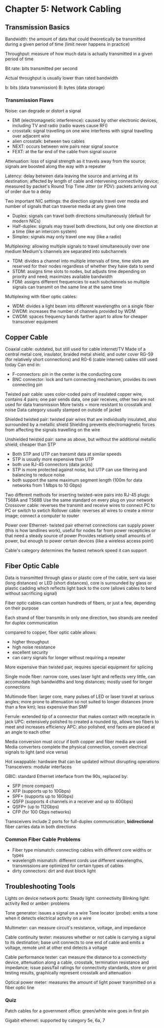 # Chapter 5: Network Cabling

## Transmission Basics

Bandwidth: the amount of data that could theoretically be transmitted during a given period of time (limit never happens in practice)

Throughput: measure of how much data is actually transmitted in a given period of time

Bit rate: bits transmitted per second

Actual throughput is usually lower than rated bandwidth

b: bits (data transmission)
B: bytes (data storage)

### Transmission Flaws

Noise: can degrade or distort a signal
* EMI (electromagnetic interference): caused by other electronic devices, including TV and radio (radio waves cause RFI)
* crosstalk: signal travelling on one wire interferes with signal travelling over adjacent wire
* alien crosstalk: between two cables
* NEXT: occurs between wire pairs near signal source
* FEXT: at the far end of the cable from signal source

Attenuation: loss of signal strength as it travels away from the source; signals are boosted along the way with a repeater

Latency: delay between data leaving the source and arriving at its destination; affected by length of cable and intervening connectivity device; measured by packet's Round Trip Time
Jitter (or PDV): packets arriving out of order due to a delay

Two important NIC settings: the direction signals travel over media and number of signals that can traverse media at any given time

* Duplex: signals can travel both directions simultaneously (default for modern NICs)
* Half-duplex: signals may travel both directions, but only one direction at a time (like an intercom system)
* Simplex: signals may only travel one way (like a radio)

Multiplexing: allowing multiple signals to travel simultaneously over one medium
Medium's channels are separated into subchannels
* TDM: divides a channel into multiple intervals of time, time slots are reserved for their nodes regardless of whether they have data to send
* STDM: assigns time slots to nodes, but adjusts time depending on priority and need; maximizes available bandwidth
* FDM: assigns different frequencies to each subchannels so multiple signals can transmit on the same line at the same time

Multiplexing with fiber optic cables:
* WDM: divides a light beam into different wavelengths on a single fiber
* DWDM: increases the number of channels provided by WDM
* CWDM: spaces frequency bands farther apart to allow for cheaper transceiver equipment

## Copper Cable

Coaxial cable: outdated, but still used for cable internet/TV
Made of a central metal core, insulator, braided metal shield, and outer cover
RG-59 (for relatively short connections) and RG-6 (cable internet) cables still used today
Can end in:
* F-connectors: pin in the center is the conducting core
* BNC connector: lock and turn connecting mechanism, provides its own connecting pin

Twisted pair cable: uses color-coded pairs of insulated copper wire, contains 4 pairs; one pair sends data, one pair receives, other two are not used for data transmission
More twists = more resistant to crosstalk and noise
Data category usually stamped on outside of jacket

Shielded twisted pair: twisted pair wires that are individually insulated, also surrounded by a metallic shield
Shielding prevents electromagnetic forces from affecting the signals travelling on the wire

Unshielded twisted pair: same as above, but without the additional metallic shield; cheaper than STP

* Both STP and UTP can transmit data at similar speeds
* STP is usually more expensive than UTP
* both use RJ-45 connectors (data jacks)
* STP is more protected against noise, but UTP can use filtering and balancing to reduce noise
* both support the same maximum segment length (100m for data networks from 1 Mbps to 10 Gbps)

Two different methods for inserting twisted-wire pairs into RJ-45 plugs: T568A and T568B
Use the same standard on every plug on your network
Crossover cable: reverses the transmit and receive wires to connect PC to PC or switch to swtich
Rollover cable: reverses all wires to create a mirror image; connect a computer to router

Power over Ethernet- twisted pair ethernet connections can supply power (this is how landlines work), useful for nodes far from power recepticles or that need a steady source of power
Provides relatively small amounts of power, but enough to power certain devices (like a wireless access point)

Cable's category determines the fastest network speed it can support

## Fiber Optic Cable

Data is transmitted through glass or plastic core of the cable, sent via laser (long distances) or LED (short distances), core is surrounded by glass or plastic cadding which reflects light back to the core (allows cables to bend without sacrificing signal)

Fiber optic cables can contain hundreds of fibers, or just a few, depending on their purpose

Each strand of fiber transmits in only one direction, two strands are needed for duplex communication

compared to copper, fiber optic cable allows:
* higher throughput
* high noise resistance
* excellent security
* can carry signals for longer without requiring a repeater

More expensive than twisted pair, requires special equipment for splicing

Single mode fiber: narrow core, uses laser light and reflects very little, can accomodate high bandwidths and long distances; mostly used for longer connections

Multimode fiber: larger core, many pulses of LED or laser travel at various angles; more prone to attenuation so not suited to longer distances (more than a few km); less expensive than SMF

Ferrule: extended tip of a connector that makes contact with receptacle in jack
UPC: extensively polished to created a rounded tip, allows two fibers to meet and increases efficiency
APC: also polished, end faces are placed at an angle to each other

Media conversion must occur if both copper and fiber media are used
Media converters complete the physical connection, convert electrical signals to light (and vice versa)

Hot swappable: hardware that can be updated without disrupting operations
Transceivers: modular interfaces

GBIC: standard Ethernet interface from the 90s, replaced by:
* SFP (more compact)
* XFP (supports up to 10Gbps)
* SPF+ (supports up to 16Gbps)
* QSFP (supports 4 channels in a receiver and up to 40Gbps)
* QSFP+ (up to 112Gbps)
* CFP (for 100 Gbps networks)

Transceivers include 2 ports for full-duplex communication, **bidirectional** fiber carries data in both directions

### Common Fiber Cable Problems

* Fiber type mismatch: connecting cables with different core widths or types
* wavelength mismatch: different cords use different wavelengths, transmissions are optimized for certain types of cables
* dirty connectors: dirt and dust block light

## Troubleshooting Tools

Lights on device network ports:
Steady light: connectivity
Blinking light: activity
Red or amber: problems

Tone generator: issues a signal on a wire
Tone locator (probe): emits a tone when it detects electrical activity on a wire

Multimeter: can measure circuit's resistance, voltage, and impedance

Cable continuity tester: measures whether or not cable is carrying a signal to its destination; base unit connects to one end of cable and emits a voltage, remote unit at other end detects a voltage

Cable performance tester: can measure the distance to a connectivity device, attenuation along a cable, crosstalk, termination resistance and impedance; issue pass/fail ratings for connectivity standards, store or print testing results, graphically represent crosstalk and attenuation 

Optical power meter: measures the amount of light power transmitted on a fiber optic line

### Quiz

Patch cables for a government office: green/white wire goes in first pin

Gigabit ethernet: supported by category 5e, 6a, 7